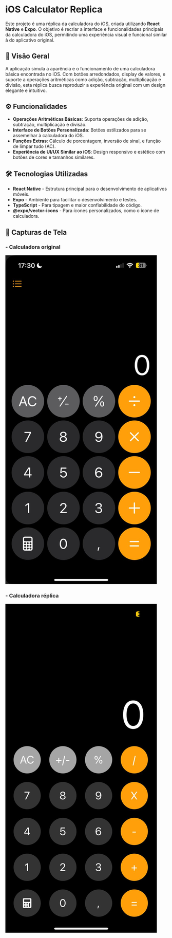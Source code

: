 # iOS Calculator Replica

Este projeto é uma réplica da calculadora do iOS, criada utilizando **React Native** e **Expo**. O objetivo é recriar a interface e funcionalidades principais da calculadora do iOS, permitindo uma experiência visual e funcional similar à do aplicativo original.

## 📱 Visão Geral

A aplicação simula a aparência e o funcionamento de uma calculadora básica encontrada no iOS. Com botões arredondados, display de valores, e suporte a operações aritméticas como adição, subtração, multiplicação e divisão, esta réplica busca reproduzir a experiência original com um design elegante e intuitivo.

## ⚙️ Funcionalidades

- **Operações Aritméticas Básicas**: Suporta operações de adição, subtração, multiplicação e divisão.
- **Interface de Botões Personalizada**: Botões estilizados para se assemelhar à calculadora do iOS.
- **Funções Extras**: Cálculo de porcentagem, inversão de sinal, e função de limpar tudo (AC).
- **Experiência de UI/UX Similar ao iOS**: Design responsivo e estético com botões de cores e tamanhos similares.

## 🛠️ Tecnologias Utilizadas

- **React Native** - Estrutura principal para o desenvolvimento de aplicativos móveis.
- **Expo** - Ambiente para facilitar o desenvolvimento e testes.
- **TypeScript** - Para tipagem e maior confiabilidade do código.
- **@expo/vector-icons** - Para ícones personalizados, como o ícone de calculadora.

## 📸 Capturas de Tela

### - Calculadora original
![Captura de Tela da Calculadora](./assets/original.png)

### - Calculadora réplica
![Captura de Tela da Calculadora](./assets/calculator.png)



